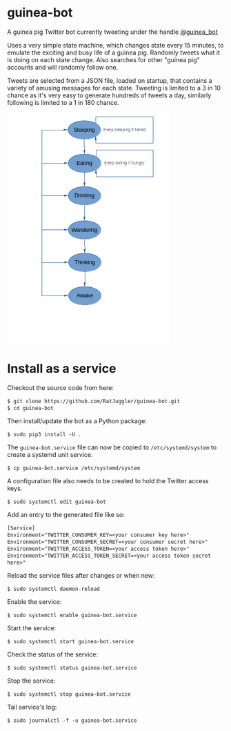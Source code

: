 # guinea-bot
A guinea pig Twitter bot currently tweeting under the handle [@guinea_bot](https://twitter.com/guinea_bot)

Uses a very simple state machine, which changes state every 15 minutes, to emulate the exciting and busy life of a
guinea pig. Randomly tweets what it is doing on each state change. Also searches for other "guinea pig" accounts and 
will randomly follow one. 

Tweets are selected from a JSON file, loaded on startup, that contains a variety of amusing messages for each state.
Tweeting is limited to a 3 in 10 chance as it's very easy to generate hundreds of tweets a day, similarly following is
limited to a 1 in 180 chance.

![Image of Guinea Pig States](https://raw.githubusercontent.com/RatJuggler/guinea-bot/master/go-states.png)

# Install as a service

Checkout the source code from here:
```
$ git clone https://github.com/RatJuggler/guinea-bot.git
$ cd guinea-bot
```
Then install/update the bot as a Python package:
```
$ sudo pip3 install -U .
```
The `guinea-bot.service` file can now be copied to `/etc/systemd/system` to create a systemd unit service. 
```
$ cp guinea-bot.service /etc/systemd/system
```
A configuration file also needs to be created to hold the Twitter access keys.
```
$ sudo systemctl edit guinea-bot
```
Add an entry to the generated file like so:
```
[Service]
Environment="TWITTER_CONSUMER_KEY=<your consumer key here>"
Environment="TWITTER_CONSUMER_SECRET=<your consumer secret here>"
Environment="TWITTER_ACCESS_TOKEN=<your access token here>"
Environment="TWITTER_ACCESS_TOKEN_SECRET=<your access token secret here>"
```
Reload the service files after changes or when new:
```
$ sudo systemctl daemon-reload
```
Enable the service:
```
$ sudo systemctl enable guinea-bot.service
```
Start the service:
```
$ sudo systemctl start guinea-bot.service
```
Check the status of the service:
```
$ sudo systemctl status guinea-bot.service
```
Stop the service:
```
$ sudo systemctl stop guinea-bot.service
```
Tail service's log:
```
$ sudo journalctl -f -u guinea-bot.service
```
